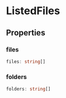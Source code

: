 # ListedFiles

## Properties

### files

```ts
files: string[]
```

### folders

```ts
folders: string[]
```
